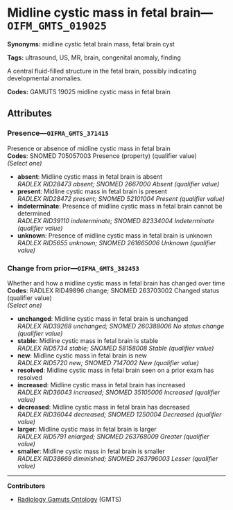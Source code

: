 # Midline cystic mass in fetal brain—`OIFM_GMTS_019025`

**Synonyms:** midline cystic fetal brain mass, fetal brain cyst

**Tags:** ultrasound, US, MR, brain, congenital anomaly, finding

A central fluid-filled structure in the fetal brain, possibly indicating developmental anomalies.

**Codes:** GAMUTS 19025 midline cystic mass in fetal brain

## Attributes

### Presence—`OIFMA_GMTS_371415`

Presence or absence of midline cystic mass in fetal brain  
**Codes**: SNOMED 705057003 Presence (property) (qualifier value)  
*(Select one)*

- **absent**: Midline cystic mass in fetal brain is absent  
_RADLEX RID28473 absent; SNOMED 2667000 Absent (qualifier value)_
- **present**: Midline cystic mass in fetal brain is present  
_RADLEX RID28472 present; SNOMED 52101004 Present (qualifier value)_
- **indeterminate**: Presence of midline cystic mass in fetal brain cannot be determined  
_RADLEX RID39110 indeterminate; SNOMED 82334004 Indeterminate (qualifier value)_
- **unknown**: Presence of midline cystic mass in fetal brain is unknown  
_RADLEX RID5655 unknown; SNOMED 261665006 Unknown (qualifier value)_

### Change from prior—`OIFMA_GMTS_382453`

Whether and how a midline cystic mass in fetal brain has changed over time  
**Codes**: RADLEX RID49896 change; SNOMED 263703002 Changed status (qualifier value)  
*(Select one)*

- **unchanged**: Midline cystic mass in fetal brain is unchanged  
_RADLEX RID39268 unchanged; SNOMED 260388006 No status change (qualifier value)_
- **stable**: Midline cystic mass in fetal brain is stable  
_RADLEX RID5734 stable; SNOMED 58158008 Stable (qualifier value)_
- **new**: Midline cystic mass in fetal brain is new  
_RADLEX RID5720 new; SNOMED 7147002 New (qualifier value)_
- **resolved**: Midline cystic mass in fetal brain seen on a prior exam has resolved  
- **increased**: Midline cystic mass in fetal brain has increased  
_RADLEX RID36043 increased; SNOMED 35105006 Increased (qualifier value)_
- **decreased**: Midline cystic mass in fetal brain has decreased  
_RADLEX RID36044 decreased; SNOMED 1250004 Decreased (qualifier value)_
- **larger**: Midline cystic mass in fetal brain is larger  
_RADLEX RID5791 enlarged; SNOMED 263768009 Greater (qualifier value)_
- **smaller**: Midline cystic mass in fetal brain is smaller  
_RADLEX RID38669 diminished; SNOMED 263796003 Lesser (qualifier value)_

---

**Contributors**

- [Radiology Gamuts Ontology](https://gamuts.net/) (GMTS)